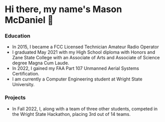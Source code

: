# Hi there, my name's Mason McDaniel 👋


### Education
- In 2015, I became a FCC Licensed Technician Amateur Radio Operator
- I graduated May 2021 with my High School diploma with Honors and Zane State College with an Associate of Arts and Associate of Science degree Magna Cum Laude.
- In 2022, I gained my FAA Part 107 Unmanned Aerial Systems Certification.
- I am currently a Computer Engineering student at Wright State University.


### Projects
- In Fall 2022, I, along with a team of three other students, competed in the Wright State Hackathon, placing 3rd out of 14 teams. 
